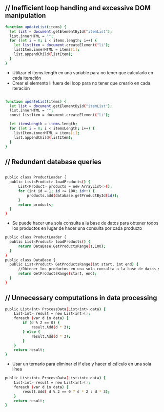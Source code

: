 ## // Inefficient loop handling and excessive DOM manipulation

```bash
function updateList(items) {
  let list = document.getElementById("itemList");
  list.innerHTML = "";
  for (let i = 0; i < items.length; i++) {
    let listItem = document.createElement("li");
    listItem.innerHTML = items[i];
    list.appendChild(listItem);
  }
}

```
- Utilizar el items.length en una variable para no tener que calcularlo en cada iteración
- Crear el elemento li fuera del loop para no tener que crearlo en cada iteración

```bash

function updateList(items) {
  let list = document.getElementById("itemList");
  list.innerHTML = "";
  const listItem = document.createElement("li");

  let itemsLength = items.length;
  for (let i = 0; i < itemsLength; i++) {
    listItem.innerHTML = items[i];
    list.appendChild(listItem);
  }
}
```

## // Redundant database queries
```bash

public class ProductLoader {
  public List<Product> loadProducts() {
      List<Product> products = new ArrayList<>();
      for (int id = 1; id <= 100; id++) {
          products.add(database.getProductById(id));
      }
      return products;
  }
}
```
- Se puede hacer una sola consulta a la base de datos para obtener todos los productos en lugar de hacer una consulta por cada producto

```bash
public class ProductLoader {
  public List<Product> loadProducts() {
      return DataBase.GetProductsRange(1,100);
  }
}
public class DataBase {
  public List<Product> GetProductsRange(int start, int end) {
      //Obtener los productos en una sola consulta a la base de datos y usar el between
      return GetProductsRange(start, end); 
  }
}
```


## // Unnecessary computations in data processing

```bash
public List<int> ProcessData(List<int> data) {
    List<int> result = new List<int>();
    foreach (var d in data) {
        if (d % 2 == 0) {
            result.Add(d * 2);
        } else {
            result.Add(d * 3);
        }
    }
    return result;
}
```
- Usar un ternario para eliminar el if else y hacer el cálculo en una sola línea
```bash
public List<int> ProcessData(List<int> data) {
    List<int> result = new List<int>();
    foreach (var d in data) {
        result.Add( d % 2 == 0 ? d * 2 : d * 3); 
    }
    return result;
}
```




